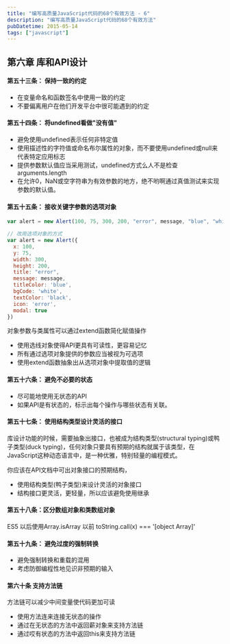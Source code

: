 ```yaml
---
title: "编写高质量JavaScript代码的68个有效方法 - 6"
description: "编写高质量JavaScript代码的68个有效方法"
pubDatetime: 2015-05-14
tags: ["javascript"]
---
```



## 第六章 库和API设计

#### 第五十三条： 保持一致的约定

- 在变量命名和函数签名中使用一致的约定
- 不要偏离用户在他们开发平台中很可能遇到的约定

#### 第五十四条： 将undefined看做"没有值"

- 避免使用undefined表示任何非特定值
- 使用描述性的字符值或命名布尔属性的对象，而不要使用undefined或null来代表特定应用标志
- 提供参数默认值应当采用测试，undefined方式么人不是检查arguments.length
- 在允许0，NaN或空字符串为有效参数的地方，绝不哟啊通过真值测试来实现参数的默认值。

#### 第五十五条： 接收关键字参数的选项对象

```js
var alert = new Alert(100, 75, 300, 200, "error", message, "blue", "white", "black", "error", true)

// 改用选项对象的方式
var alert = new Alert({
  x: 100,
  y: 75,
  width: 300,
  height: 200,
  title: "error",
  message: message,
  titleColor: 'blue',
  bgCode: 'white',
  textColor: 'black',
  icon: 'error',
  modal: true
})
```

对象参数与类属性可以通过extend函数简化赋值操作

- 使用选线对象使得API更具有可读性，更容易记忆
- 所有通过选项对象提供的参数应当被视为可选项
- 使用extend函数抽象出从选项对象中提取值的逻辑

#### 第五十六条： 避免不必要的状态

- 尽可能地使用无状态的API
- 如果API是有状态的，标示出每个操作与哪些状态有关联。

#### 第五十七条： 使用结构类型设计灵活的接口

库设计功能的时候，需要抽象出接口，也被成为结构类型(structural typing)或鸭子类型(duck typing)，任何对象只要具有预期的结构就属于该类型，在JavaScript这种动态语言中，是一种优雅，特别轻量的编程模式。

你应该在API文档中可出对象接口的预期结构，

- 使用结构类型(鸭子类型)来设计灵活的对象接口
- 结构接口更灵活，更轻量，所以应该避免使用继承

#### 第五十八条：区分数组对象和类数组对象

ES5 以后使用Array.isArray
以前 toString.call(x) === '[object Array]'

#### 第五十九条： 避免过度的强制转换

- 避免强制转换和重载的混用
- 考虑防御编程性地见识非预期的输入

#### 第六十条 支持方法链

方法链可以减少中间变量使代码更加可读

- 使用方法连来连接无状态的操作
- 通过在无状态的方法中返回薪对象来支持方法链
- 通过哎有状态的方法中返回this来支持方法链


